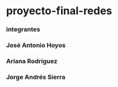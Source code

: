 # proyecto-final-redes

### integrantes
### José Antonio Hoyos
### Ariana Rodríguez
### Jorge Andrés Sierra